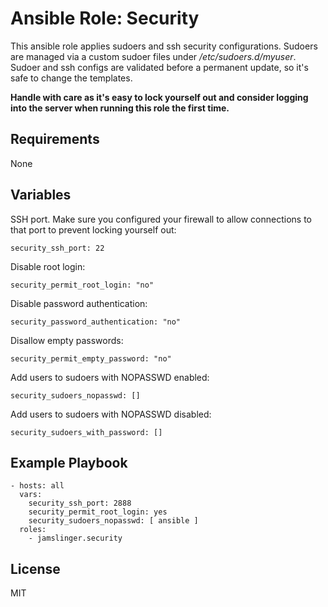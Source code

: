 Ansible Role: Security
=========
This ansible role applies sudoers and ssh security configurations.
Sudoers are managed via a custom sudoer files under */etc/sudoers.d/myuser*.
Sudoer and ssh configs are validated before a permanent update, so it's safe
to change the templates.

**Handle with care as it's easy to lock yourself out and consider logging
into the server when running this role the first time.**

Requirements
------------
None

Variables
------------
SSH port. Make sure you configured your firewall to allow connections to that
port to prevent locking yourself out:
```
security_ssh_port: 22
```

Disable root login:
```
security_permit_root_login: "no"
```

Disable password authentication:
```
security_password_authentication: "no"
```

Disallow empty passwords:
```
security_permit_empty_password: "no"
```

Add users to sudoers with NOPASSWD enabled:
```
security_sudoers_nopasswd: []
```

Add users to sudoers with NOPASSWD disabled:
```
security_sudoers_with_password: []
```

Example Playbook
------------
```
- hosts: all
  vars:
    security_ssh_port: 2888
    security_permit_root_login: yes
    security_sudoers_nopasswd: [ ansible ]
  roles:
    - jamslinger.security
```

License
------------
MIT
